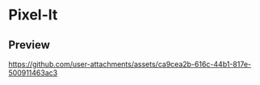 # Pixel-It

## Preview



https://github.com/user-attachments/assets/ca9cea2b-616c-44b1-817e-500911463ac3

